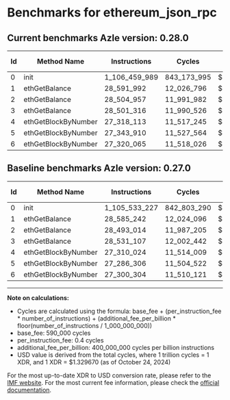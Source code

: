 # Benchmarks for ethereum_json_rpc

## Current benchmarks Azle version: 0.28.0

| Id  | Method Name         | Instructions  | Cycles      | USD           | USD/Million Calls | Change                             |
| --- | ------------------- | ------------- | ----------- | ------------- | ----------------- | ---------------------------------- |
| 0   | init                | 1_106_459_989 | 843_173_995 | $0.0011211432 | $1_121.14         | <font color="red">+926_762</font>  |
| 1   | ethGetBalance       | 28_591_992    | 12_026_796  | $0.0000159917 | $15.99            | <font color="red">+6_750</font>    |
| 2   | ethGetBalance       | 28_504_957    | 11_991_982  | $0.0000159454 | $15.94            | <font color="red">+11_943</font>   |
| 3   | ethGetBalance       | 28_501_316    | 11_990_526  | $0.0000159434 | $15.94            | <font color="green">-29_791</font> |
| 4   | ethGetBlockByNumber | 27_318_113    | 11_517_245  | $0.0000153141 | $15.31            | <font color="red">+8_089</font>    |
| 5   | ethGetBlockByNumber | 27_343_910    | 11_527_564  | $0.0000153279 | $15.32            | <font color="red">+57_604</font>   |
| 6   | ethGetBlockByNumber | 27_320_065    | 11_518_026  | $0.0000153152 | $15.31            | <font color="red">+19_761</font>   |

## Baseline benchmarks Azle version: 0.27.0

| Id  | Method Name         | Instructions  | Cycles      | USD           | USD/Million Calls |
| --- | ------------------- | ------------- | ----------- | ------------- | ----------------- |
| 0   | init                | 1_105_533_227 | 842_803_290 | $0.0011206503 | $1_120.65         |
| 1   | ethGetBalance       | 28_585_242    | 12_024_096  | $0.0000159881 | $15.98            |
| 2   | ethGetBalance       | 28_493_014    | 11_987_205  | $0.0000159390 | $15.93            |
| 3   | ethGetBalance       | 28_531_107    | 12_002_442  | $0.0000159593 | $15.95            |
| 4   | ethGetBlockByNumber | 27_310_024    | 11_514_009  | $0.0000153098 | $15.30            |
| 5   | ethGetBlockByNumber | 27_286_306    | 11_504_522  | $0.0000152972 | $15.29            |
| 6   | ethGetBlockByNumber | 27_300_304    | 11_510_121  | $0.0000153047 | $15.30            |

---

**Note on calculations:**

- Cycles are calculated using the formula: base_fee + (per_instruction_fee \* number_of_instructions) + (additional_fee_per_billion \* floor(number_of_instructions / 1_000_000_000))
- base_fee: 590_000 cycles
- per_instruction_fee: 0.4 cycles
- additional_fee_per_billion: 400_000_000 cycles per billion instructions
- USD value is derived from the total cycles, where 1 trillion cycles = 1 XDR, and 1 XDR = $1.329670 (as of October 24, 2024)

For the most up-to-date XDR to USD conversion rate, please refer to the [IMF website](https://www.imf.org/external/np/fin/data/rms_sdrv.aspx).
For the most current fee information, please check the [official documentation](https://internetcomputer.org/docs/current/developer-docs/gas-cost#execution).
